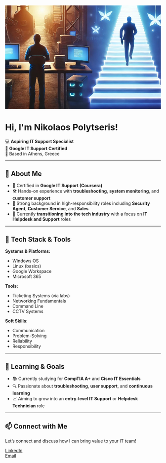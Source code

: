 ![My Background](https://github.com/ImNikolaos/ImNikolaos/blob/main/background.jpg)

# Hi, I'm Nikolaos Polytseris!

💻 **Aspiring IT Support Specialist**  
📜 **Google IT Support Certified**  
📍 Based in Athens, Greece

---

## 🔹 About Me

- 📜 Certified in **Google IT Support (Coursera)**
- 🛠 Hands-on experience with **troubleshooting**, **system monitoring**, and **customer support**
- 💼 Strong background in high-responsibility roles including **Security Agent**, **Customer Service**, and **Sales**
- 🎯 Currently **transitioning into the tech industry** with a focus on **IT Helpdesk and Support** roles

---

## 🔹 Tech Stack & Tools

**Systems & Platforms:**  
- Windows OS  
- Linux (basics)  
- Google Workspace  
- Microsoft 365  

**Tools:**  
- Ticketing Systems (via labs)  
- Networking Fundamentals  
- Command Line  
- CCTV Systems  

**Soft Skills:**  
- Communication  
- Problem-Solving  
- Reliability  
- Responsibility  

---

## 🔹 Learning & Goals

- 📚 Currently studying for **CompTIA A+** and **Cisco IT Essentials**
- 🔍 Passionate about **troubleshooting**, **user support**, and **continuous learning**
- 📈 Aiming to grow into an **entry-level IT Support** or **Helpdesk Technician** role

---

## 📫 Connect with Me

Let’s connect and discuss how I can bring value to your IT team!

[LinkedIn](https://www.linkedin.com/in/nikolaos-polytseris-6baa56359/)  
[Email](nikolaos.polytseris@gmail.com)

